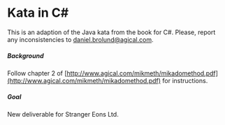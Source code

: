 Kata in C#
============
This is an adaption of the Java kata from the book for C#. 
Please, report any inconsistencies to daniel.brolund@agical.com.

##### Background
Follow chapter 2 of
[http://www.agical.com/mikmeth/mikadomethod.pdf](http://www.agical.com/mikmeth/mikadomethod.pdf)
for instructions.

##### Goal
New deliverable for Stranger Eons Ltd.